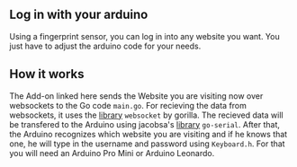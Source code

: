 ## Log in with your arduino
Using a fingerprint sensor, you can log in into any website you want. You just have to adjust the arduino code for your needs.

## How it works
The Add-on linked here sends the Website you are visiting now over websockets to the Go code ```main.go```.
For recieving the data from websockets, it uses the [library](https://www.github.com/gorilla/websocket "Link to gorilla's library") ```websocket``` by gorilla.
The recieved data will be transfered to the Arduino using jacobsa's [library](https://www.github.com/jacobsa/go-serial "Link to jacobsa's library")  ```go-serial```.
After that, the Arduino recognizes which website you are visiting and if he knows that one, he will type in the username and password using ```Keyboard.h```.
For that you will need an Arduino Pro Mini or Arduino Leonardo.
